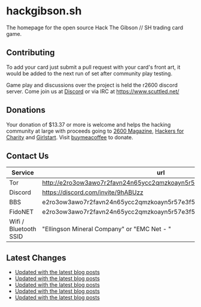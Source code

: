# hackgibson.sh
The homepage for the open source Hack The Gibson // SH trading card game.


## Contributing

To add your card just submit a pull request with your card's front art, it would be added to the next run of set after community play testing.

Game play and discussions over the project is held the r2600 discord server. Come join us at [Discord](https://discord.com/invite/9hABUzz) or via IRC at https://www.scuttled.net/


## Donations

Your donation of $13.37 or more is welcome and helps the hacking community at large with proceeds going to [2600 Magazine](https://2600.com/), [Hackers for Charity](https://hackersforcharity.org) and [Girlstart](https://girlstart.org).  Visit [buymeacoffee](https://www.buymeacoffee.com/hackgibson.sh) to donate.


## Contact Us

Service | url
-|-
Tor | http://e2ro3ow3awo7r2favn24n65ycc2qmzkoayn5r57e3f56nvjwdcgg32ad.onion
Discord | https://discord.com/invite/9hABUzz
BBS | e2ro3ow3awo7r2favn24n65ycc2qmzkoayn5r57e3f56nvjwdcgg32ad.onion:23
FidoNET | e2ro3ow3awo7r2favn24n65ycc2qmzkoayn5r57e3f56nvjwdcgg32ad.onion:24554
Wifi / Bluetooth SSID | "Ellingson Mineral Company" or "EMC Net - <fidonet address>"

## Latest Changes
<!-- BLOG-POST-LIST:START -->
- [Updated with the latest blog posts](https://github.com/DFW2600/hackgibson.sh/commit/610fdc6aacd16298d9c535e1c9db5f97e612796d)
- [Updated with the latest blog posts](https://github.com/DFW2600/hackgibson.sh/commit/901dd3888833799f0c45b3cf13ccc768e957522d)
- [Updated with the latest blog posts](https://github.com/DFW2600/hackgibson.sh/commit/14b7db705bc60a52e779e2c88c5785b3403fc9ca)
- [Updated with the latest blog posts](https://github.com/DFW2600/hackgibson.sh/commit/cbd6c2e6a87853d18f0b5a1d5f55698a513ac5c5)
- [Updated with the latest blog posts](https://github.com/DFW2600/hackgibson.sh/commit/ebf4aba548db1fcb1a3a415f499d9b0176cb0247)
<!-- BLOG-POST-LIST:END -->
